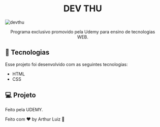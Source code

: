 # <h1 align="center"> DEV THU </h1>

![devthu](https://github.com/arthurluizvieira/portfolio/assets/143229283/0f73f316-8392-4284-8924-f27b9464f24a)


<p align="center">
  Programa exclusivo promovido pela Udemy para ensino de tecnologias WEB.
</p>

## 🚀 Tecnologias

Esse projeto foi desenvolvido com as seguintes tecnologias:

- HTML
- CSS

## 💻 Projeto

Feito pela UDEMY.

Feito com ♥ by Arthur Luiz :wave:
